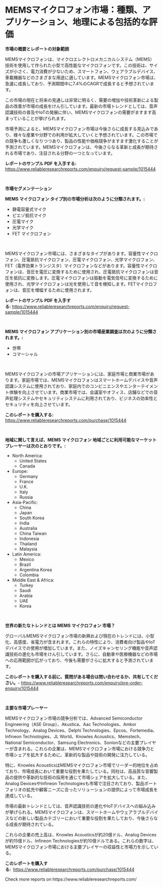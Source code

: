 <p><h1>MEMSマイクロフォン市場：種類、アプリケーション、地理による包括的な評価</h1></p><p><strong>市場の概要とレポートの対象範囲</strong></p>
<p><p>MEMSマイクロフォンは、マイクロエレクトロメカニカルシステム（MEMS）技術を使用して作られた小型で高性能なマイクロフォンです。この技術は、サイズが小さく、電力消費が少ないため、スマートフォン、ウェアラブルデバイス、車載機器などのさまざまな用途に適しています。MEMSマイクロフォン市場は、急速に成長しており、予測期間中に7.4%のCAGRで成長すると予想されています。</p><p>この市場の現在と将来の見通しは非常に明るく、需要の増加や技術革新による製品の改善が市場の成長をけん引しています。最新の市場トレンドとしては、音声認識技術の普及やIoTの発展に伴い、MEMSマイクロフォンの需要がますます高まっていることが挙げられます。</p><p>市場予測によると、MEMSマイクロフォン市場は今後さらに成長する見込みであり、様々な産業や分野での利用が拡大していくと予想されています。この市場での競争も激しくなりつつあり、製品の性能や価格競争がますます激化することが予測されています。MEMSマイクロフォンは、今後さらなる革新と成長が期待される市場であり、注目される分野の一つとなっています。</p></p>
<p><strong>レポートのサンプル PDF を入手する:</strong> <a href="https://www.reliableresearchreports.com/enquiry/request-sample/1015444">https://www.reliableresearchreports.com/enquiry/request-sample/1015444</a></p>
<p>&nbsp;</p>
<p><strong>市場セグメンテーション</strong></p>
<p><strong>MEMS マイクロフォン タイプ別の市場分析は次のように分類されます。:</strong></p>
<p><ul><li>静電容量式マイク</li><li>ピエゾ抵抗マイク</li><li>圧電マイク</li><li>光学マイク</li><li>FET マイクロフォン</li></ul></p>
<p>&nbsp;</p>
<p><p>MEMSマイクロフォン市場には、さまざまなタイプがあります。容量性マイクロフォン、圧電抵抗マイクロフォン、圧電マイクロフォン、光学マイクロフォン、FET（電界効果トランジスタ）マイクロフォンなどがあります。容量性マイクロフォンは、音圧を電圧に変換するために使用され、圧電抵抗マイクロフォンは音圧を抵抗に変換します。圧電マイクロフォンは振動を電気信号に変換するために使用され、光学マイクロフォンは光を使用して音を検知します。FETマイクロフォンは、音圧を増幅するために使用されます。</p></p>
<p><strong>レポートのサンプル PDF を入手する:</strong>&nbsp;<a href="https://www.reliableresearchreports.com/enquiry/request-sample/1015444">https://www.reliableresearchreports.com/enquiry/request-sample/1015444</a></p>
<p>&nbsp;</p>
<p><strong> MEMS マイクロフォン アプリケーション別の市場産業調査は次のように分類されます。:</strong></p>
<p><ul><li>世帯</li><li>コマーシャル</li></ul></p>
<p>&nbsp;</p>
<p><p>MEMSマイクロフォンの市場アプリケーションには、家庭市場と商業市場があります。家庭市場では、MEMSマイクロフォンはスマートホームデバイスや音声認識システムに使用されており、家庭内でのコンビニエンスやエンターテイメント体験を向上させています。商業市場では、会議室やオフィス、店舗などでの音声処理システムやセキュリティシステムに利用されており、ビジネスの効率性とセキュリティを向上させています。</p></p>
<p><strong>このレポートを購入する:</strong>&nbsp; <a href="https://www.reliableresearchreports.com/purchase/1015444">https://www.reliableresearchreports.com/purchase/1015444</a></p>
<p>&nbsp;</p>
<p><strong>地域に関して言えば、MEMS マイクロフォン 地域ごとに利用可能なマーケットプレーヤーは次のとおりです。:</strong></p>
<p><ul>
    <li>
        North America:
        <ul>
            <li>United States</li>
            <li>Canada</li>
        </ul>
    </li>
    <li>
        Europe:
        <ul>
            <li>Germany</li>
            <li>France</li>
            <li>U.K.</li>
            <li>Italy</li>
            <li>Russia</li>
        </ul>
    </li>
    <li>
        Asia-Pacific:
        <ul>
            <li>China</li>
            <li>Japan</li>
            <li>South Korea</li>
            <li>India</li>
            <li>Australia</li>
            <li>China Taiwan</li>
            <li>Indonesia</li>
            <li>Thailand</li>
            <li>Malaysia</li>
        </ul>
    </li>
    <li>
        Latin America:
        <ul>
            <li>Mexico</li>
            <li>Brazil</li>
            <li>Argentina Korea</li>
            <li>Colombia</li>
        </ul>
    </li>
    <li>
        Middle East & Africa:
        <ul>
            <li>Turkey</li>
            <li>Saudi</li>
            <li>Arabia</li>
            <li>UAE</li>
            <li>Korea</li>
        </ul>
    </li>
    </ul></p>
<p>&nbsp;</p>
<p><strong>世界の新たなトレンドとは MEMS マイクロフォン 市場？</strong></p>
<p><p>グローバルMEMSマイクロフォン市場の新興および現在のトレンドには、小型化、高感度、省電力が含まれます。これらの特性により、消費者向け製品やIoTデバイスでの使用が増加しています。また、ノイズキャンセリング機能や音声認識技術の進化も市場をけん引しています。さらに、自動車や医療機器などの市場への応用範囲が広がっており、今後も需要がさらに拡大すると予測されています。</p></p>
<p><strong>このレポートを購入する前に、質問がある場合は問い合わせるか、共有してください。</strong>- <a href="https://www.reliableresearchreports.com/enquiry/pre-order-enquiry/1015444">https://www.reliableresearchreports.com/enquiry/pre-order-enquiry/1015444</a></p>
<p>&nbsp;</p>
<p><strong>主要な市場プレーヤー</strong></p>
<p><p>MEMSマイクロフォン市場の競争分析では、Advanced Semiconductor Engineering（ASE Group）、Akustica、Aac Technologies、Amkor Technology、Analog Devices、Delphi Technologies、Epcos、Fortemedia、Infineon Technologies、JL World、Knowles Acoustics、Memstech、National Semiconductor、Samsung Electronics、Sonionなどの主要プレイヤーが含まれる。これらの企業は、MEMSマイクロフォン市場における競争力と市場シェアを拡大するために、革新的な製品や技術の開発に注力している。</p><p>特に、Knowles AcousticsはMEMSマイクロフォン市場でリーダー的地位を占めており、市場成長において重要な役割を果たしている。同社は、高品質な音響製品の提供や革新的な技術の採用を通じて市場シェアを拡大している。また、Analog DevicesやInfineon Technologiesも市場で注目されており、製品ポートフォリオの拡充や顧客ニーズに合ったソリューションの提供によって市場成長を達成している。</p><p>市場の最新トレンドとしては、音声認識技術の進化やIoTデバイスへの組み込みが挙げられる。MEMSマイクロフォンは、スマートホームやウェアラブルデバイスなどの新しい製品カテゴリーにおいて重要な役割を果たしており、今後さらなる成長が期待されている。</p><p>これらの企業の売上高は、Knowles Acousticsが約20億ドル、Analog Devicesが約15億ドル、Infineon Technologiesが約10億ドルである。これらの数字は、MEMSマイクロフォン市場における主要プレイヤーの収益性と市場力を示している。</p></p>
<p><strong>このレポートを購入する:</strong>&nbsp;&nbsp;<a href="https://www.reliableresearchreports.com/purchase/1015444">https://www.reliableresearchreports.com/purchase/1015444</a></p>
<p>Check more reports on https://www.reliableresearchreports.com/</p>